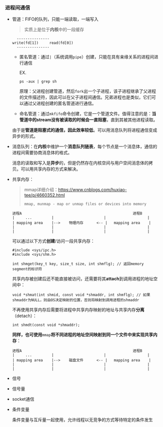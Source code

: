 ### 进程间通信

- 管道：FIFO的队列，只能一端读取，一端写入

  > 实质上是位于**内核**中的一段缓存

  ```
  	---------------
  write(fd[1])	   read(fd[0])		
  	---------------
  ```

  - 匿名管道：通过`|`（系统调用`pipe`）创建，只能在具有亲缘关系的进程间进行通信

    EX.

    ```shell
    ps -aux | grep sh
    ```

    原理：父进程创建管道，然后`fork`出一个子进程，该子进程继承了父进程的文件描述符，因此可以在父子进程间通信。兄弟进程也是类似，它们可以通过父进程创建的匿名管道进行通信。

  - 命名管道：通过`mkfifo`命令创建，它是一个管道文件。值得注意的是：**当管道中的stream没有被读取的时候会一直阻塞**，直到其被其他进程读取。

  由于是**管道是阻塞式的通信，因此效率较低**。可以用消息队列将进程通信变成异步的形式。

- 消息队列：在**内核**中维护一个**消息队列链表**，每个节点是一个消息体，通信的进程间需要协商消息体的格式。

  消息的读取和写入是**异步**的，但是仍然存在内核空间与用户空间消息体的拷贝。可以用共享内存的方式来解决。

- 共享内存：

  > mmap详细介绍：https://www.cnblogs.com/huxiao-tee/p/4660352.html
  >
  > `mmap, munmap - map or unmap files or devices into memory`
  
  ```
  进程A													进程B
  |   	...			|						|					|
  |	mapping area	|-->	物理内存	  <-- |	  mapping area	  |
  |					|						|					|
  |					|						|					|
  ```
  
  可以通过以下方式**创建**/访问一段共享内存：
  
  ```
  #include <sys/ipc.h>
  #include <sys/shm.h>
  
  int shmget(key_t key, size_t size, int shmflg); // 返回memory segment的标识符
  ```
  
  共享内存被创建后还不能直接被访问，还需要将其**attach**到调用进程的地址空间中：
  
  ```
  void *shmat(int shmid, const void *shmaddr, int shmflg); // 如果shmaddr为NULL，则由OS决定映射的位置，否则将映射到调用进程的shmaddr
  ```
  
  不再使用共享内存后需要将进程中共享内存映射的地址与共享内存**分离**（detach）：
  
  ```
  int shmdt(const void *shmaddr);
  ```
  
  **同样，也可使用**`mmap`**将不同进程的地址空间映射到同一个文件中来实现共享内存**：
  
  ```
  进程A													进程B
  |   	...			|						|					|
  |	mapping area	|-->	磁盘文件	  <-- |	  mapping area	  |
  |					|						|					|
  |					|						|					|
  ```
  
- 信号

- 信号量

- socket通信

- 条件变量

  条件变量与互斥量一起使用，允许线程以无竞争的方式等待特定的条件发生